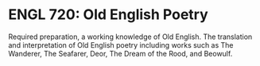 # ENGL 720: Old English Poetry

Required preparation, a working knowledge of Old English. The translation and interpretation of Old English poetry including works such as The Wanderer, The Seafarer, Deor, The Dream of the Rood, and Beowulf.
